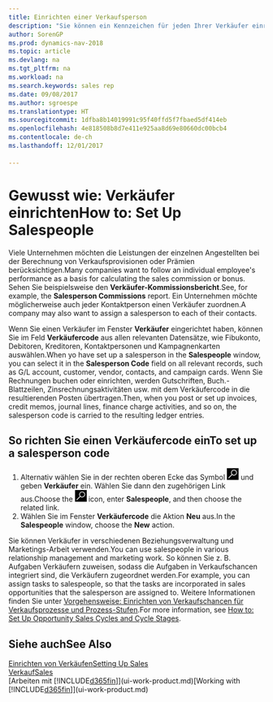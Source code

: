 ```yaml
---
title: Einrichten einer Verkaufsperson
description: "Sie können ein Kennzeichen für jeden Ihrer Verkäufer einrichten, damit Sie eine Einzelleistung verfolgen oder einen Kontakt zuordnen können."
author: SorenGP
ms.prod: dynamics-nav-2018
ms.topic: article
ms.devlang: na
ms.tgt_pltfrm: na
ms.workload: na
ms.search.keywords: sales rep
ms.date: 09/08/2017
ms.author: sgroespe
ms.translationtype: HT
ms.sourcegitcommit: 1dfba8b14019991c95f40ffd5f7fbaed5df414eb
ms.openlocfilehash: 4e818508b8d7e411e925aa8d69e80660dc00bcb4
ms.contentlocale: de-ch
ms.lasthandoff: 12/01/2017

---
```

# <a name="how-to-set-up-salespeople"></a><span data-ttu-id="83033-103">Gewusst wie: Verkäufer einrichten</span><span class="sxs-lookup"><span data-stu-id="83033-103">How to: Set Up Salespeople</span></span>
<span data-ttu-id="83033-104">Viele Unternehmen möchten die Leistungen der einzelnen Angestellten bei der Berechnung von Verkaufsprovisionen oder Prämien berücksichtigen.</span><span class="sxs-lookup"><span data-stu-id="83033-104">Many companies want to follow an individual employee's performance as a basis for calculating the sales commission or bonus.</span></span> <span data-ttu-id="83033-105">Sehen Sie beispielsweise den **Verkäufer-Kommissionsbericht**.</span><span class="sxs-lookup"><span data-stu-id="83033-105">See, for example, the **Salesperson Commissions** report.</span></span> <span data-ttu-id="83033-106">Ein Unternehmen möchte möglicherweise auch jeder Kontaktperson einen Verkäufer zuordnen.</span><span class="sxs-lookup"><span data-stu-id="83033-106">A company may also want to assign a salesperson to each of their contacts.</span></span>

<span data-ttu-id="83033-107">Wenn Sie einen Verkäufer im Fenster **Verkäufer** eingerichtet haben, können Sie im Feld **Verkäufercode** aus allen relevanten Datensätze, wie Fibukonto, Debitoren, Kreditoren, Kontaktpersonen und Kampagnenkarten auswählen.</span><span class="sxs-lookup"><span data-stu-id="83033-107">When yo have set up a salesperson in the **Salespeople** window, you can select it in the **Salesperson Code** field on all relevant records, such as G/L account, customer, vendor, contacts, and campaign cards.</span></span> <span data-ttu-id="83033-108">Wenn Sie Rechnungen buchen oder einrichten, werden Gutschriften, Buch.-Blattzeilen, Zinsrechnungsaktivitäten usw. mit dem Verkäufercode in die resultierenden Posten übertragen.</span><span class="sxs-lookup"><span data-stu-id="83033-108">Then, when you post or set up invoices, credit memos, journal lines, finance charge activities, and so on, the salesperson code is carried to the resulting ledger entries.</span></span>

## <a name="to-set-up-a-salesperson-code"></a><span data-ttu-id="83033-109">So richten Sie einen Verkäufercode ein</span><span class="sxs-lookup"><span data-stu-id="83033-109">To set up a salesperson code</span></span>
1. <span data-ttu-id="83033-110">Alternativ wählen Sie in der rechten oberen Ecke das Symbol ![Nach Seite oder Bericht suchen](media/ui-search/search_small.png "Nach Seite oder Bericht suchen") und geben **Verkäufer** ein. Wählen Sie dann den zugehörigen Link aus.</span><span class="sxs-lookup"><span data-stu-id="83033-110">Choose the ![Search for Page or Report](media/ui-search/search_small.png "Search for Page or Report icon") icon, enter **Salespeople**, and then choose the related link.</span></span>
2. <span data-ttu-id="83033-111">Wählen Sie im Fenster **Verkäufercode** die Aktion **Neu** aus.</span><span class="sxs-lookup"><span data-stu-id="83033-111">In the **Salespeople** window, choose the **New** action.</span></span>

<span data-ttu-id="83033-112">Sie können Verkäufer in verschiedenen Beziehungsverwaltung und Marketings-Arbeit verwenden.</span><span class="sxs-lookup"><span data-stu-id="83033-112">You can use salespeople in various relationship management and marketing work.</span></span> <span data-ttu-id="83033-113">So können Sie z. B. Aufgaben Verkäufern zuweisen, sodass die Aufgaben in Verkaufschancen integriert sind, die Verkäufern zugeordnet werden.</span><span class="sxs-lookup"><span data-stu-id="83033-113">For example, you can assign tasks to salespeople, so that the tasks are incorporated in sales opportunities that the salesperson are assigned to.</span></span> <span data-ttu-id="83033-114">Weitere Informationen finden Sie unter [Vorgehensweise: Einrichten von Verkaufschancen für Verkaufsprozesse und Prozess-Stufen](marketing-how-setup-opportunity-sales-cycles-stages.md).</span><span class="sxs-lookup"><span data-stu-id="83033-114">For more information, see [How to: Set Up Opportunity Sales Cycles and Cycle Stages](marketing-how-setup-opportunity-sales-cycles-stages.md).</span></span>

## <a name="see-also"></a><span data-ttu-id="83033-115">Siehe auch</span><span class="sxs-lookup"><span data-stu-id="83033-115">See Also</span></span>
[<span data-ttu-id="83033-116">Einrichten von Verkäufen</span><span class="sxs-lookup"><span data-stu-id="83033-116">Setting Up Sales</span></span>](sales-setup-sales.md)  
[<span data-ttu-id="83033-117">Verkauf</span><span class="sxs-lookup"><span data-stu-id="83033-117">Sales</span></span>](sales-manage-sales.md)  
<span data-ttu-id="83033-118">[Arbeiten mit [!INCLUDE[d365fin](includes/d365fin_md.md)]](ui-work-product.md)</span><span class="sxs-lookup"><span data-stu-id="83033-118">[Working with [!INCLUDE[d365fin](includes/d365fin_md.md)]](ui-work-product.md)</span></span>  

